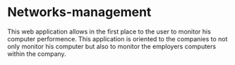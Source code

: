 # Networks-management
This web application allows in the first place to the user to monitor his computer performence. This application is oriented
to the companies to not only monitor his computer but also to monitor the employers computers within the company. 
